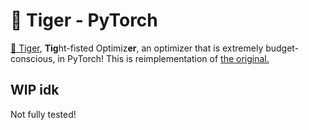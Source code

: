 # 🐯 Tiger - PyTorch

<a href="https://kexue.fm/archives/9512">🐯 Tiger</a>, **Tig**ht-fisted Optimiz**er**, an optimizer that is extremely budget-conscious, in PyTorch! This is reimplementation of <a href="https://github.com/bojone/tiger">the original.</a>

## WIP idk

Not fully tested!
